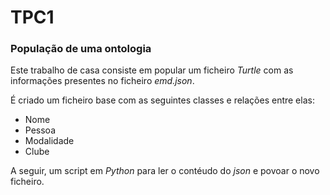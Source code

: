 # TPC1

### População de uma ontologia

Este trabalho de casa consiste em popular um ficheiro *Turtle* com as informações presentes no ficheiro *emd.json*.

É criado um ficheiro base com as seguintes classes e relações entre elas:

- Nome
- Pessoa
- Modalidade 
- Clube

A seguir, um script em *Python* para ler o contéudo do *json* e povoar o novo ficheiro.